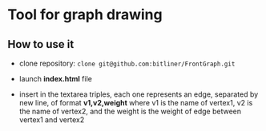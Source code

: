 # Tool for graph drawing

## How to use it

* clone repository: `clone git@github.com:bitliner/FrontGraph.git`

* launch **index.html** file

* insert in the textarea triples, each one represents an edge, separated by new line, of format **v1,v2,weight** where v1 is the name of vertex1, v2 is the name of vertex2, and the weight is the weight of edge between vertex1 and vertex2